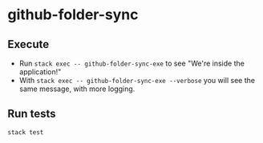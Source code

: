 # github-folder-sync

## Execute  

* Run `stack exec -- github-folder-sync-exe` to see "We're inside the application!"
* With `stack exec -- github-folder-sync-exe --verbose` you will see the same message, with more logging.

## Run tests

`stack test`
